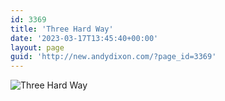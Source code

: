 ```yaml
---
id: 3369
title: 'Three Hard Way'
date: '2023-03-17T13:45:40+00:00'
layout: page
guid: 'http://new.andydixon.com/?page_id=3369'
---
```


![Three Hard Way](https://i0.wp.com/assets.g8x2.ldn.idrivee2-23.com/posters/Three%20Hard%20Way%2001.jpg?w=1200&ssl=1 "Three Hard Way")